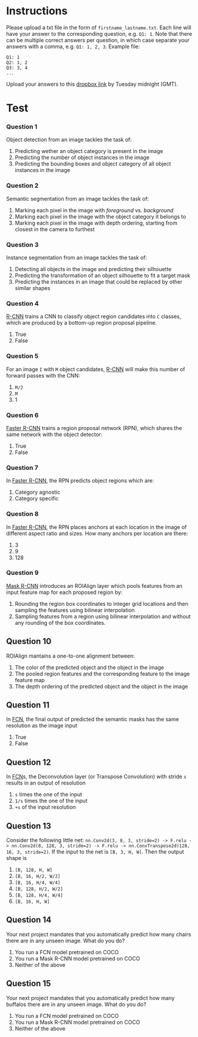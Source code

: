 # Instructions
Please upload a txt file in the form of `firstname_lastname.txt`. Each line will have your answer to the corresponding question, e.g. `Q1: 1`. Note that there can be multiple correct answers per question, in which case separate your answers with a comma, e.g. `Q1: 1, 2, 3`. Example file:
```
Q1: 1
Q2: 1, 2
Q3: 3, 4
...
```
Upload your answers to this [dropbox link](dropbox) by Tuesday midnight (GMT). 

# Test
### Question 1
Object detection from an image tackles the task of:
  1. Predicting wether an object category is present in the image
  2. Predicting the number of object instances in the image
  3. Predicting the bounding boxes and object category of all object instances in the image

### Question 2
Semantic segmentation from an image tackles the task of:
  1. Marking each pixel in the image with _foreground_ vs. _background_
  2. Marking each pixel in the image with the object category it belongs to
  3. Marking each pixel in the image with depth ordering, starting from closest in the camera to furthest

 ### Question 3
 Instance segmentation from an image tackles the task of:
   1. Detecting all objects in the image and predicting their silhouette
   2. Predicting the transformation of an object silhouette to fit a target mask
   3. Predicting the instances in an image that could be replaced by other similar shapes 

### Question 4
[R-CNN](rcnn) trains a CNN to classify object region candidates into `C` classes, which are produced by a bottom-up region proposal pipeline.
  1. True 
  2. False

### Question 5
For an image `I` with `M` object candidates, [R-CNN](rcnn) will make this number of forward passes with the CNN:
  1. `M/2`
  2. `M`
  3. 1

### Question 6
[Faster R-CNN](fasterrcnn) trains a region proposal network (RPN), which shares the same network with the object detector:
  1. True
  2. False

### Question 7
In [Faster R-CNN](fasterrcnn), the RPN predicts object regions which are:
  1. Category agnostic
  2. Category specific

### Question 8
In [Faster R-CNN](fasterrcnn), the RPN places anchors at each location in the image of different aspect ratio and sizes. How many anchors per location are there:
  1. 3
  2. 9
  3. 128

### Question 9
[Mask R-CNN](maskrcnn) introduces an ROIAlign layer which pools features from an input feature map for each proposed region by:
  1. Rounding the region box coordinates to integer grid locations and then sampling the features using bilinear interpolation
  2. Sampling features from a region using bilinear interpolation and without any rounding of the box coordinates.

## Question 10
ROIAlign mantains a one-to-one alignment between:
  1. The color of the predicted object and the object in the image
  2. The pooled region features and the corresponding feature to the image feature map
  3. The depth ordering of the predicted object and the object in the image

## Question 11
In [FCN](fcn), the final output of predicted the semantic masks has the same resolution as the image input
  1. True
  2. False 

## Question 12
In [FCN](fcn)s, the Deconvolution layer (or Transpose Convolution) with stride `s` results in an output of resolution
  1. `s` times the one of the input 
  2. `1/s` times the one of the input
  3. `+s` of the input resolution

## Question 13
Consider the following little net: `nn.Conv2d(3, 8, 3, stride=2) -> F.relu -> nn.Conv2d(8, 128, 3, stride=2) -> F.relu -> nn.ConvTranspose2d(128, 16, 3, stride=2)`. If the input to the net is `[B, 3, H, W]`. Then the output shape is
  1. `[B, 128, H, W]`
  2. `[B, 16, H/2, W/2]`
  3. `[B, 16, H/4, W/4]`
  4. `[B, 128, H/2, W/2]`
  5. `[B, 128, H/4, W/4]`
  6. `[B, 16, H, W]`

## Question 14
Your next project mandates that you automatically predict how many chairs there are in any unseen image. What do you do?
  1. You run a FCN model pretrained on COCO
  2. You run a Mask R-CNN model pretrained on COCO
  3. Neither of the above

## Question 15
Your next project mandates that you automatically predict how many buffalos there are in any unseen image. What do you do?
  1. You run a FCN model pretrained on COCO
  2. You run a Mask R-CNN model pretrained on COCO
  3. Neither of the above



[dropbox]: TODO
[rcnn]: https://arxiv.org/abs/1311.2524
[fasterrcnn]: https://arxiv.org/abs/1506.01497
[maskrcnn]: https://arxiv.org/abs/1703.06870
[fcn]: https://arxiv.org/abs/1411.4038
[unet]: https://arxiv.org/abs/1505.04597

